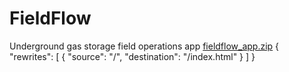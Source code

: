 # FieldFlow
Underground gas storage field operations app
[fieldflow_app.zip](https://github.com/user-attachments/files/21500193/fieldflow_app.zip)
{ "rewrites": [ { "source": "/", "destination": "/index.html" } ] } 
